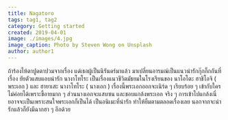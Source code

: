 ```yaml
---
title: Nagatoro
tags: tag1, tag2
category: Getting started
created: 2019-04-01
image: ./images/4.jpg
image_caption: Photo by Steven Wong on Unsplash
author: author1
---
```


ถ้าร้องไห้ตาปูดตาปวมจากเรื่อง แด่เธอผู้เป็นนิรันดร์มาแล้ว มาเปลี่ยนอารมณ์เป็นแนวน่ารักกุ๊กกิ๊กกันที่เรื่อง ยัยตัวแสบแอบน่ารัก นางาโทโระ เป็นเรื่องแนวชีวิตมัธยมในโรงเรียนของ นาโอโตะ ฮาชิโอจิ ( พระเอก ) และ ฮายาเสะ นางาโทโระ ( นางเอก ) เรื่องนี้พระเอกออกจะเนิร์ด ๆ เรียบร้อย ๆ เข้ากับใครไม่ค่อยได้เพราะขี้อายมาก ๆ ส่วนนางเอกจะแสบซน และชอบแกล้งพระเอก จริง ๆ การเข้าไปแกล้งเนี่ยอาจจะเป็นเพราะสนใจพระเอกก็เป็นได้  เป็นอนิเมะที่น่ารัก ทำให้ยิ้มตามตลอดเรื่องเลย นอกจากจะน่ารักแล้วก็ยังมีฉากฮา ๆ อีกด้วย